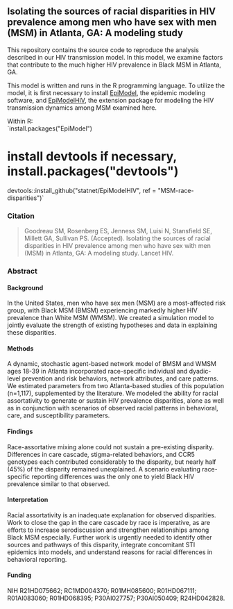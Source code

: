 ## Isolating the sources of racial disparities in HIV prevalence among men who have sex with men (MSM) in Atlanta, GA: A modeling study

This repository contains the source code to reproduce the analysis described in our HIV transmission model.  In this model, we examine factors that contribute to the much higher HIV prevalence in Black MSM in Atlanta, GA.       

This model is written and runs in the R programming language.  To utilize the model, it is first necessary to install [EpiModel](http://www.epimodel.org), the epidemic modeling software, and [EpiModelHIV](https://github.com/statnet/EpiModelHIV), the extension package for modeling the HIV transmission dynamics among MSM examined here.     

Within R:     
`install.packages("EpiModel")

# install devtools if necessary, install.packages("devtools")
devtools::install_github("statnet/EpiModelHIV", ref = "MSM-race-disparities")`

### Citation
> Goodreau SM, Rosenberg ES, Jenness SM, Luisi N, Stansfield SE, Millett GA, Sullivan PS. (Accepted). Isolating the sources of racial disparities in HIV prevalence among men who have sex with men (MSM) in Atlanta, GA: A modeling study. Lancet HIV.

### Abstract
#### Background
In the United States, men who have sex men (MSM) are a most-affected risk group, with Black MSM (BMSM) experiencing markedly higher HIV prevalence than White MSM (WMSM). We created a simulation model to jointly evaluate the strength of existing hypotheses and data in explaining these disparities.
#### Methods
A dynamic, stochastic agent-based network model of BMSM and WMSM ages 18-39 in Atlanta incorporated race-specific individual and dyadic- level prevention and risk behaviors, network attributes, and care patterns. We estimated parameters from two Atlanta-based studies of this population (n=1,117), supplemented by the literature. We modeled the ability for racial assortativity to generate or sustain HIV prevalence disparities, alone as well as in conjunction with scenarios of observed racial patterns in behavioral, care, and susceptibility parameters.
#### Findings
Race-assortative mixing alone could not sustain a pre-existing disparity. Differences in care cascade, stigma-related behaviors, and CCR5 genotypes each contributed considerably to the disparity, but nearly half (45%) of the disparity remained unexplained. A scenario evaluating race-specific reporting differences was the only one to yield Black HIV prevalence similar to that observed.
#### Interpretation
Racial assortativity is an inadequate explanation for observed disparities. Work to close the gap in the care cascade by race is imperative, as are efforts to increase serodiscussion and strengthen relationships among Black MSM especially. Further work is urgently needed to identify other sources and pathways of this disparity, integrate concomitant STI epidemics into models, and understand reasons for racial differences in behavioral reporting.

#### Funding
NIH R21HD075662; RC1MD004370; R01MH085600; R01HD067111; R01AI083060; R01HD068395; P30AI027757; P30AI050409; R24HD042828.
